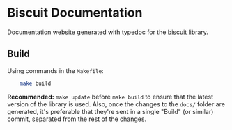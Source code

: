 # Biscuit Documentation
Documentation website generated with [typedoc](https://github.com/TypeStrong/typedoc) for the [biscuit library](https://github.com/oasisjs/biscuit).

## Build
Using commands in the `Makefile`:

```bash
	make build
```

**Recommended:** `make update` before `make build` to ensure that the latest version of the library is used. Also, once the changes to the `docs/` folder are generated, it's preferable that they're sent in a single "Build" (or similar) commit, separated from the rest of the changes.